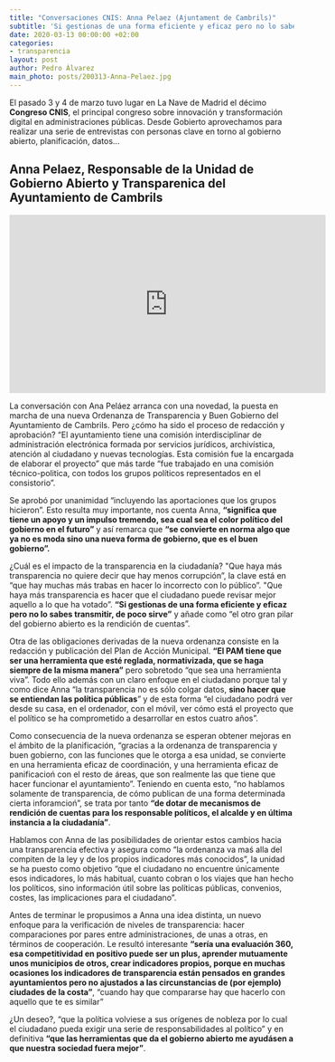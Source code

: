 ```yaml
---
title: "Conversaciones CNIS: Anna Pelaez (Ajuntament de Cambrils)"
subtitle: 'Si gestionas de una forma eficiente y eficaz pero no lo sabes transmitir, de poco sirve'
date: 2020-03-13 00:00:00 +02:00
categories:
- transparencia
layout: post
author: Pedro Álvarez
main_photo: posts/200313-Anna-Pelaez.jpg
---
```


El pasado 3 y 4 de marzo tuvo lugar en La Nave de Madrid el décimo **Congreso CNIS**, el principal congreso sobre innovación y transformación digital en administraciones públicas. Desde Gobierto aprovechamos para realizar una serie de entrevistas con personas clave en torno al gobierno abierto, planificación, datos...

## Anna Pelaez, Responsable de la Unidad de Gobierno Abierto y Transparenica del Ayuntamiento de Cambrils

<div class="video_wrapper bigger">
  <iframe width="560" height="315" src="https://www.youtube.com/embed/a92uSS43OdM" frameborder="0" allow="accelerometer; autoplay; encrypted-media; gyroscope; picture-in-picture" allowfullscreen></iframe>
</div>

La conversación con Ana Peláez arranca con una novedad, la puesta en marcha de una nueva Ordenanza de Transparencia y Buen Gobierno del Ayuntamiento de Cambrils. Pero ¿cómo ha sido el proceso de redacción y aprobación? “El ayuntamiento tiene una comisión interdisciplinar de administración electrónica formada por servicios jurídicos, archivística, atención al ciudadano y nuevas tecnologías. Esta comisión fue la encargada de elaborar el proyecto” que más tarde “fue trabajado en una comisión técnico-politica, con todos los grupos políticos representados en el consistorio”. 

Se aprobó por unanimidad “incluyendo las aportaciones que los grupos hicieron”. Esto resulta muy importante, nos cuenta Anna, **“significa que tiene un apoyo y un impulso tremendo, sea cual sea el color político del gobierno en el futuro”** y así remarca que **“se convierte en norma algo que ya no es moda sino una nueva forma de gobierno, que es el buen gobierno”.**

¿Cuál es el impacto de la transparencia en la ciudadanía? "Que haya más transparencia no quiere decir que hay menos corrupción”, la clave está en “que hay muchas más trabas en hacer lo incorrecto con lo público”. "Que haya más transparencia es hacer que el ciudadano puede revisar mejor aquello a lo que ha votado”. **“Si gestionas de una forma eficiente y eficaz pero no lo sabes transmitir, de poco sirve”** y añade como “el otro gran pilar del gobierno abierto es la rendición de cuentas”.

Otra de las obligaciones derivadas de la nueva ordenanza consiste en la redacción y publicación del Plan de Acción Municipal. **“El PAM tiene que ser una herramienta que esté reglada, normativizada, que se haga siempre de la misma manera”** pero sobretodo “que sea una herramienta viva”. Todo ello además con un claro enfoque en el ciudadano porque tal y como dice Anna “la transparencia no es sólo colgar datos, **sino hacer que se entiendan las política públicas**” y de esta forma “el ciudadano podrá ver desde su casa, en el ordenador, con el móvil, ver cómo está el proyecto que el político se ha comprometido a desarrollar en estos cuatro años”.

Como consecuencia de la nueva ordenanza se esperan obtener mejoras en el ámbito de la planificación, “gracias a la ordenanza de transparencia y buen gobierno, con las funciones que le otorga a esa unidad, se convierte en una herramienta eficaz de coordinación, y una herramienta eficaz de panificacioń con el resto de áreas, que son realmente las que tiene que hacer funcionar el ayuntamiento”. Teniendo en cuenta esto, “no hablamos solamente de transparencia, de cómo publican de una forma determinada cierta inforamcioń”, se trata por tanto **“de dotar de mecanismos de rendición de cuentas para los responsable políticos, el alcalde y en última instancia a la ciudadanía”**. 

Hablamos con Anna de las posibilidades de orientar estos cambios hacia una transparencia efectiva y asegura como “la ordenanza va maś alla del compiten de la ley y de los propios indicadores más conocidos”, la unidad se ha puesto como objetivo “que el ciudadano no encuentre únicamente esos indicadores, lo más habitual, cuanto cobran o los viajes que han hecho los políticos, sino información útil sobre las políticas públicas, convenios, costes, las implicaciones para el ciudadano”.

Antes de terminar le propusimos a Anna una idea distinta, un nuevo enfoque para la verificación de niveles de transparencia: hacer comparaciones por pares entre administraciones, de unas a otras, en términos de cooperación. Le resultó interesante **“sería una evaluación 360, esa competitividad en positivo puede ser un plus, aprender mutuamente unos municipios de otros, crear indicadores propios, porque en muchas ocasiones los indicadores de transparencia están pensados en grandes ayuntamientos pero no ajustados a las circunstancias de (por ejemplo) ciudades de la costa”**, “cuando hay que compararse hay que hacerlo con aquello que te es similar”

¿Un deseo?, “que la política volviese a sus orígenes de nobleza por lo cual el ciudadano pueda exigir una serie de responsabilidades al político” y en definitiva **“que las herramientas que da el gobierno abierto me ayudásen a que nuestra sociedad fuera mejor”**.
